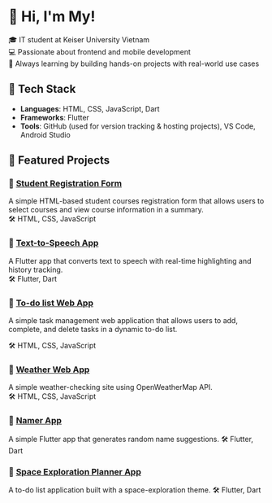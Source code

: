 # 👋 Hi, I'm My!

🎓 IT student at Keiser University Vietnam  
💻 Passionate about frontend and mobile development  
🌱 Always learning by building hands-on projects with real-world use cases

## 🔧 Tech Stack
- **Languages**: HTML, CSS, JavaScript, Dart
- **Frameworks**: Flutter
- **Tools**: GitHub (used for version tracking & hosting projects), VS Code, Android Studio

## 🚀 Featured Projects

### 📌 [Student Registration Form](https://github.com/maimy-portfolio/student-registration-form)
A simple HTML-based student courses registration form that allows users to select courses and view course information in a summary.  
🛠️ HTML, CSS, JavaScript

### 📌 [Text-to-Speech App](https://github.com/maimy-portfolio/text-to-speech-app)
A Flutter app that converts text to speech with real-time highlighting and history tracking.  
🛠️ Flutter, Dart

### 📌 [To-do list Web App](https://github.com/maimy-portfolio/To-do-list-web-app)
A simple task management web application that allows users to add, complete, and delete tasks in a dynamic to-do list. 

🛠️ HTML, CSS, JavaScript

### 📌 [Weather Web App](https://github.com/maimy-portfolio/Weather-web-app)
A simple weather-checking site using OpenWeatherMap API.  
🛠️ HTML, CSS, JavaScript

### 📌 [Namer App](https://github.com/maimy-portfolio/namer_app)
A simple Flutter app that generates random name suggestions. 
🛠️ Flutter, Dart

### 📌 [Space Exploration Planner App](https://github.com/maimy-portfolio/Space-exploration-planner-app)
A to-do list application built with a space-exploration theme.
🛠️ Flutter, Dart

